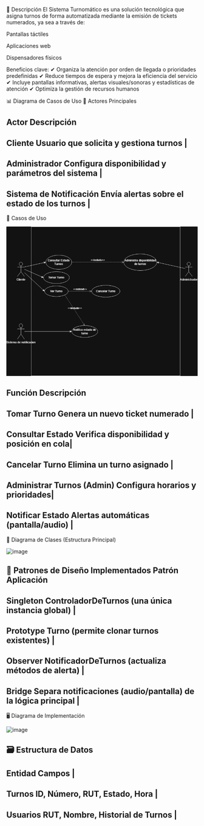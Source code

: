 📌 Descripción
El Sistema Turnomático es una solución tecnológica que asigna turnos de forma automatizada mediante la emisión de tickets numerados, ya sea a través de:

Pantallas táctiles

Aplicaciones web

Dispensadores físicos

Beneficios clave:
✔ Organiza la atención por orden de llegada o prioridades predefinidas
✔ Reduce tiempos de espera y mejora la eficiencia del servicio
✔ Incluye pantallas informativas, alertas visuales/sonoras y estadísticas de atención
✔ Optimiza la gestión de recursos humanos

📊 Diagrama de Casos de Uso
👥 Actores Principales

Actor	Descripción
------------------------------------------------------------------------
Cliente	Usuario que solicita y gestiona turnos                         |
------------------------------------------------------------------------
Administrador	Configura disponibilidad y parámetros del sistema        |
------------------------------------------------------------------------
Sistema de Notificación	Envía alertas sobre el estado de los turnos    |
------------------------------------------------------------------------

🔧 Casos de Uso

![image](/Turnomatico.drawio.png)

Función	Descripción
-------------------------------------------------------------
Tomar Turno	Genera un nuevo ticket numerado                 |
-------------------------------------------------------------
Consultar Estado	Verifica disponibilidad y posición en cola|
-------------------------------------------------------------
Cancelar Turno	Elimina un turno asignado                   |
-------------------------------------------------------------
Administrar Turnos	(Admin) Configura horarios y prioridades|
-------------------------------------------------------------
Notificar Estado	Alertas automáticas (pantalla/audio)      |
-------------------------------------------------------------
🧩 Diagrama de Clases (Estructura Principal)

![image](/DiagramadeclasesTurnomatico.drawio.png)

🔑 Patrones de Diseño Implementados
Patrón	Aplicación
------------------------------------------------------------------------
Singleton	ControladorDeTurnos (una única instancia global)             |
------------------------------------------------------------------------
Prototype	Turno (permite clonar turnos existentes)                     |
------------------------------------------------------------------------
Observer	NotificadorDeTurnos (actualiza métodos de alerta)            |
------------------------------------------------------------------------
Bridge	Separa notificaciones (audio/pantalla) de la lógica principal  |
------------------------------------------------------------------------
🖥️ Diagrama de Implementación

![image](/DiagramadeimplementacionTurnomatico.drawio.png)


🗃️ Estructura de Datos
-------------------------------------------------------------
Entidad	Campos                                              |
-------------------------------------------------------------
Turnos	ID, Número, RUT, Estado, Hora                       |
-------------------------------------------------------------
Usuarios	RUT, Nombre, Historial de Turnos                  |
-------------------------------------------------------------
